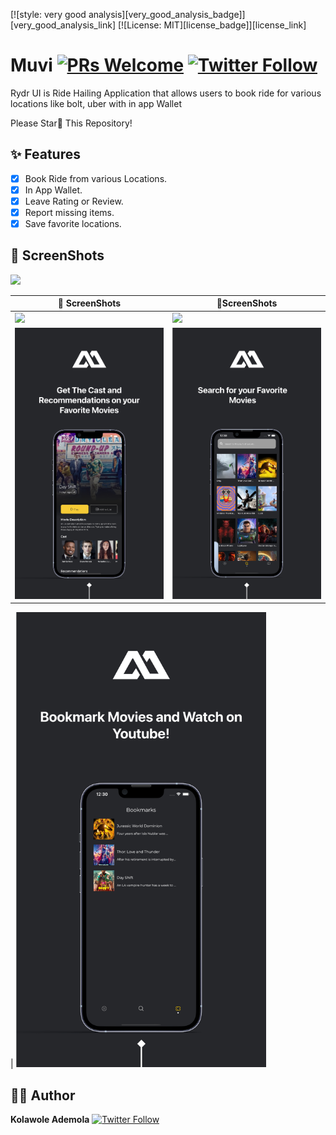 [![style: very good analysis][very_good_analysis_badge]][very_good_analysis_link]
[![License: MIT][license_badge]][license_link]

# Muvi [![PRs Welcome](https://img.shields.io/badge/PRs-welcome-brightgreen.svg?style=flat-square)](http://makeapullrequest.com) [![Twitter Follow](https://img.shields.io/twitter/follow/AdemolaDi.svg?style=social)](https://twitter.com/AdemolaDi)

Rydr UI is Ride Hailing Application that allows users to book ride for various locations like bolt, uber with in app Wallet

Please Star💫 This Repository!

## ✨ Features

- [x] Book Ride from various Locations.
- [x] In App Wallet.
- [x] Leave Rating or Review.
- [x] Report missing items.
- [x] Save favorite locations.

## 📸 ScreenShots

<img src="https://github.com/demola234/Rydr/blob/main/screenshots/Cover.png?raw=true" height="300"/>

| 💮 ScreenShots                                                                                        | 💮ScreenShots                                                                                         |
| ----------------------------------------------------------------------------------------------------- | ----------------------------------------------------------------------------------------------------- |
| <img src="https://github.com/demola234/Rydr/blob/main/screenshots/Frame%203498.png?raw=true" width="400"> | <img src="https://github.com/demola234/Rydr/blob/main/screenshots/Frame%203499.png?raw=true" width="400"> |
| <img src="https://github.com/demola234/muvi/blob/main/screenshots/Splash-2.png?raw=true" width="400"> | <img src="https://github.com/demola234/muvi/blob/main/screenshots/Splash-4.png?raw=true" width="400"> |

| <img src="https://github.com/demola234/muvi/blob/main/screenshots/Splash-5.png?raw=true" width="400">

## 🧒🏾 Author

**Kolawole Ademola** [![Twitter Follow](https://img.shields.io/twitter/follow/AdemolaDi.svg?style=social)](https://twitter.com/AdemolaDi)

